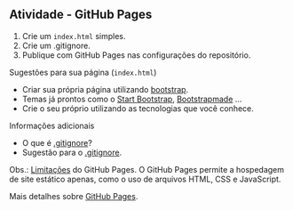 ## Atividade  - GitHub Pages
1. Crie um `index.html` simples.
2. Crie um .gitignore.
3. Publique com GitHub Pages nas configurações do repositório.


Sugestões para sua página (`index.html`)
- Criar sua própria página utilizando [bootstrap](http://getbootstrap.com/docs/5.3/examples/).
- Temas já prontos como o [Start Bootstrap](https://startbootstrap.com/themes), [Bootstrapmade](https://bootstrapmade.com/bootstrap-portfolio-templates/) ...
- Crie o seu próprio utilizando as tecnologias que você conhece.

Informações adicionais
- O que é [.gitignore](https://www.toptal.com/developers/gitignore)?
- Sugestão para o [.gitignore](https://www.toptal.com/developers/gitignore).

Obs.: [Limitações](https://docs.github.com/pt/pages/getting-started-with-github-pages/github-pages-limits) do GitHub Pages. O GitHub Pages permite a hospedagem de site estático apenas, como o uso de arquivos HTML, CSS e JavaScript.

Mais detalhes sobre [GitHub Pages](https://docs.github.com/pt/pages/quickstart).